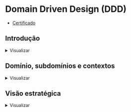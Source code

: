 # Domain Driven Design (DDD)

- [Certificado](https://fullcycle.com.br/certificado/a03f43e3-7830-4a7b-9379-7a8e38f2bbb7)

## Introdução

<details>
  <summary>Visualizar</summary>

- Projetos grandes onde não se tem clareza de tudo

- Clareza do que está desenvolvendo, sem misturar conceitos

- Projeto sustentável, durável a longo prazo

### Ponto de partida do DDD

- teórico, conceitual, princípios

- sw guiado ao **domínio**

- como modelar um sw para entender regras, complexidades

- Eric Evans, livro de 2003 - **filosofia**, exemplos gerais, patterns

- microservices de forma mais independente

- termos com significados diferentes em áreas diferentes da empresa

### Complexidades de um software

- DDD é para casos de projetos de sw complexos

  - não usar em sw de prateleira (soluções que são comercializadas já prontas no mercado, adaptáveis para qlq negócio, sem customizações)

- muitas pessoas envolvidas no projeto com diferentes visões em diferentes contextos, muitas áreas, muitas regras de negócio

- não há como não utilizar técnicas avançadas em projetos com alta complexidade

  - grande parte da complexidade desse tipo de sw NÃO vem da tecnologia, vem da comunicação, separação de contextos, compreensão do negócio

- pessoas

  - inocência x clareza

### Como DDD pode ajudar

- entender com profundidade o **domínio** e **subdomínios** da aplicação

- domínio -> função principal do que será desenvolvido -> **visão geral, mais macro**

- subdomínios -> pedaços, partes do sistema que em conjunto conseguem gerar e agregar valor -> **visão mais detalhada, mais micro**

- linguagem universal entre todos os envolvidos -> **linguagem ubíqua**

  - da especificação a variável

  - cada área da empresa tem seu jargão próprio

- criar **design estratégico** com uso de **Bounded contexts**

  - estratégia de modelagem para criar **contextos**

- criar **design tático** para conseguir mapear e agregar as **entidades e objetos** de valor da aplicação, bem como os **eventos** do domínio

- clareza do que é complexidade de negócio e o que é complexidade técnica

### Resumindo

- "In short, DDD is primarily about modeling a Ubiquitous Language in an explicitly Bounded Context." ([Domain-Driven Design Distilled, Vaughn Vernon](https://www.oreilly.com/library/view/domain-driven-design-distilled/9780134434964/ch02.html)
</details>

## Domínio, subdomínios e contextos

<details>
  <summary>Visualizar</summary>	
	
### Domínio vs subdomínio

- Domain é composto por:

  - **Core Domain** (domínio principal): coração do negócio, diferencial competitivo da empresa

  - **Support subdomain** (subdomínio de suporte): apoiar o domínio, faz com que a operação do domínio seja possível

  - **Generic subdomain** (subdomínio genérico): softwares auxiliares, não tem diferencial competitivo

### Espaço do problema vs espaço da solução

<img src="problemaVsSolucao.png">

### O que é um contexto delimitado

- contexto delimitado -> bounded context

- "A Bounded Context is an explicit boundary within which a domain model exists. Inside the boundary, all terms and phrases of the Ubiquitous Language have a specific meaning, and the model reflects the Language with exactness." (Vaughn Vernon, Implementing Domain-Driven Design)

### Contexto é rei

- **A mesma palavra** ("ticket", por exemplo) terminologias iguais, com **significados diferentes** -> provavelmente estamos em contextos delimitados diferentes

  - Ticket: venda de ingressos

  - Ticket: suporte ao cliente

- Em um monolito -> criar entidades diferentes, criar alguma separação, modularizar o sistema. Sistema precisa trabalhar baseado em contexto

- **Se temos palavras diferentes** e que **significam a mesma coisa**, provavelmente está também em contextos diferentes

### Elementos transversais

- Estão de todos os lados mas com perspectivas diferentes (o "cliente" é o mesmo, mas as perspetivas são diferentes - ingresso x suporte)

  - Cliente: venda de ingressos

    - evento, ticket, local, vendedor

  - Cliente: suporte ao cliente
    - ticket, dúvida, departamento, responsável

- Cuidar na hora de modelar a classe, risco de criar uma classe gigante, os contextos são diferentes, as informações são diferentes
- Na hora de quebrar um monolito para microsserviços tem que reescrever tudo se nao estiver bem delimitado, se estiver em uma única classe servindo todo o sistema

  </details>

## Visão estratégica

<details>
  <summary>Visualizar</summary>

- Context Mapping

### Context mapping na prática

- Modelagem estratégica / Context Mapping
- Domain experts específicos para cada tipo de problema

<img src="modelagem-estrategica.png">

- Shared kernel -> núcleo compartilhado

  - biblioteca, algo compartilhado entre os times, poderia ser um SDK

- Relação de parceria

- Relação Cliente/Fornecedor

  - um fornece o serviço e o outro consome

  - U -> upstream

  - D -> downstream

- Relação conformista

- ACL (Anticorruption Layer) - camada anticorrupção, é uma camada de adaptação, de interfaces, funciona como um adaptador

### Padrões e starter kit

- Padrões de Context Mapping

  - Partnership (padrão de parceria)

  - Shared kernel

  - Customer-Supplier Development (cliente/fornecedor)

  - Conformist (conformista)

  - Anticorruption Layer

  - Open host service

    - API REST

    - gRPC

  - Published language (linguagem publicada)

  - Separate ways

  - Big Ball of Mud

- Started kit

  - [Context Mapping - Github](https://github.com/ddd-crew/context-mapping)

  - [Remote Context Mapping Starter Kit for Miro](https://github.com/ddd-crew/context-mapping#remote-context-mapping-starter-kit-for-miro)

    - [Versão read-only version do starter kit no Miro](https://miro.com/app/board/o9J_kqtuB6A=/)

</details>
